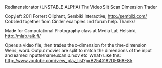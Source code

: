 Redimensionator (UNSTABLE ALPHA)
The Video Slit Scan Dimension Trader

Copyleft 2011 
Forrest Oliphant, Sembiki Interactive, http://sembiki.com/
Cobbled together from Cinder examples and forum help. Thanks!

Made for Computational Photography class at Media Lab Helsinki, http://mlab.taik.fi/

Opens a video file, then trades the x-dimension for the time-dimension. Weird, word.
Output movies are split to match the dimensions of the input and named inputfilename.scan.0.mov etc.
What? Like this: http://www.youtube.com/view_play_list?p=B2540182DE868E85
